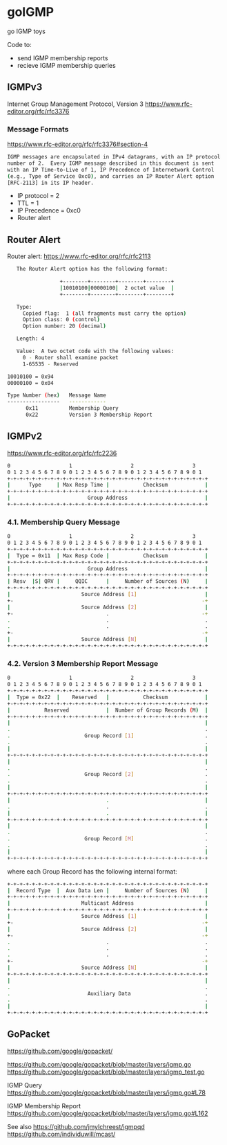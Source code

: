 # goIGMP
go IGMP toys

Code to:
- send IGMP membership reports
- recieve IGMP membership queries

## IGMPv3

Internet Group Management Protocol, Version 3
https://www.rfc-editor.org/rfc/rfc3376

### Message Formats
https://www.rfc-editor.org/rfc/rfc3376#section-4

```bash
IGMP messages are encapsulated in IPv4 datagrams, with an IP protocol
number of 2.  Every IGMP message described in this document is sent
with an IP Time-to-Live of 1, IP Precedence of Internetwork Control
(e.g., Type of Service 0xc0), and carries an IP Router Alert option
[RFC-2113] in its IP header.
```
- IP protocol = 2
- TTL = 1
- IP Precedence = 0xc0
- Router alert

## Router Alert

Router alert: https://www.rfc-editor.org/rfc/rfc2113

```bash
   The Router Alert option has the following format:

                 +--------+--------+--------+--------+
                 |10010100|00000100|  2 octet value  |
                 +--------+--------+--------+--------+

   Type:
     Copied flag:  1 (all fragments must carry the option)
     Option class: 0 (control)
     Option number: 20 (decimal)

   Length: 4

   Value:  A two octet code with the following values:
     0 - Router shall examine packet
     1-65535 - Reserved
```

```bash
10010100 = 0x94
00000100 = 0x04
```


```bash
Type Number (hex)   Message Name
-----------------   ------------
	  0x11          Membership Query
	  0x22          Version 3 Membership Report
```

## IGMPv2

https://www.rfc-editor.org/rfc/rfc2236

```bash
0                   1                   2                   3
0 1 2 3 4 5 6 7 8 9 0 1 2 3 4 5 6 7 8 9 0 1 2 3 4 5 6 7 8 9 0 1
+-+-+-+-+-+-+-+-+-+-+-+-+-+-+-+-+-+-+-+-+-+-+-+-+-+-+-+-+-+-+-+-+
|      Type     | Max Resp Time |           Checksum            |
+-+-+-+-+-+-+-+-+-+-+-+-+-+-+-+-+-+-+-+-+-+-+-+-+-+-+-+-+-+-+-+-+
|                         Group Address                         |
+-+-+-+-+-+-+-+-+-+-+-+-+-+-+-+-+-+-+-+-+-+-+-+-+-+-+-+-+-+-+-+-+
```

### 4.1. Membership Query Message

```bash
0                   1                   2                   3
0 1 2 3 4 5 6 7 8 9 0 1 2 3 4 5 6 7 8 9 0 1 2 3 4 5 6 7 8 9 0 1
+-+-+-+-+-+-+-+-+-+-+-+-+-+-+-+-+-+-+-+-+-+-+-+-+-+-+-+-+-+-+-+-+
|  Type = 0x11  | Max Resp Code |           Checksum            |
+-+-+-+-+-+-+-+-+-+-+-+-+-+-+-+-+-+-+-+-+-+-+-+-+-+-+-+-+-+-+-+-+
|                         Group Address                         |
+-+-+-+-+-+-+-+-+-+-+-+-+-+-+-+-+-+-+-+-+-+-+-+-+-+-+-+-+-+-+-+-+
| Resv  |S| QRV |     QQIC      |     Number of Sources (N)     |
+-+-+-+-+-+-+-+-+-+-+-+-+-+-+-+-+-+-+-+-+-+-+-+-+-+-+-+-+-+-+-+-+
|                       Source Address [1]                      |
+-                                                             -+
|                       Source Address [2]                      |
+-                              .                              -+
.                               .                               .
.                               .                               .
+-                                                             -+
|                       Source Address [N]                      |
+-+-+-+-+-+-+-+-+-+-+-+-+-+-+-+-+-+-+-+-+-+-+-+-+-+-+-+-+-+-+-+-+
```

### 4.2. Version 3 Membership Report Message

```bash
0                   1                   2                   3
0 1 2 3 4 5 6 7 8 9 0 1 2 3 4 5 6 7 8 9 0 1 2 3 4 5 6 7 8 9 0 1
+-+-+-+-+-+-+-+-+-+-+-+-+-+-+-+-+-+-+-+-+-+-+-+-+-+-+-+-+-+-+-+-+
|  Type = 0x22  |    Reserved   |           Checksum            |
+-+-+-+-+-+-+-+-+-+-+-+-+-+-+-+-+-+-+-+-+-+-+-+-+-+-+-+-+-+-+-+-+
|           Reserved            |  Number of Group Records (M)  |
+-+-+-+-+-+-+-+-+-+-+-+-+-+-+-+-+-+-+-+-+-+-+-+-+-+-+-+-+-+-+-+-+
|                                                               |
.                                                               .
.                        Group Record [1]                       .
.                                                               .
|                                                               |
+-+-+-+-+-+-+-+-+-+-+-+-+-+-+-+-+-+-+-+-+-+-+-+-+-+-+-+-+-+-+-+-+
|                                                               |
.                                                               .
.                        Group Record [2]                       .
.                                                               .
|                                                               |
+-+-+-+-+-+-+-+-+-+-+-+-+-+-+-+-+-+-+-+-+-+-+-+-+-+-+-+-+-+-+-+-+
|                               .                               |
.                               .                               .
|                               .                               |
+-+-+-+-+-+-+-+-+-+-+-+-+-+-+-+-+-+-+-+-+-+-+-+-+-+-+-+-+-+-+-+-+
|                                                               |
.                                                               .
.                        Group Record [M]                       .
.                                                               .
|                                                               |
+-+-+-+-+-+-+-+-+-+-+-+-+-+-+-+-+-+-+-+-+-+-+-+-+-+-+-+-+-+-+-+-+
```

where each Group Record has the following internal format:

```bash
+-+-+-+-+-+-+-+-+-+-+-+-+-+-+-+-+-+-+-+-+-+-+-+-+-+-+-+-+-+-+-+-+
|  Record Type  |  Aux Data Len |     Number of Sources (N)     |
+-+-+-+-+-+-+-+-+-+-+-+-+-+-+-+-+-+-+-+-+-+-+-+-+-+-+-+-+-+-+-+-+
|                       Multicast Address                       |
+-+-+-+-+-+-+-+-+-+-+-+-+-+-+-+-+-+-+-+-+-+-+-+-+-+-+-+-+-+-+-+-+
|                       Source Address [1]                      |
+-                                                             -+
|                       Source Address [2]                      |
+-                                                             -+
.                               .                               .
.                               .                               .
.                               .                               .
+-                                                             -+
|                       Source Address [N]                      |
+-+-+-+-+-+-+-+-+-+-+-+-+-+-+-+-+-+-+-+-+-+-+-+-+-+-+-+-+-+-+-+-+
|                                                               |
.                                                               .
.                         Auxiliary Data                        .
.                                                               .
|                                                               |
+-+-+-+-+-+-+-+-+-+-+-+-+-+-+-+-+-+-+-+-+-+-+-+-+-+-+-+-+-+-+-+-+
```

## GoPacket

https://github.com/google/gopacket/

https://github.com/google/gopacket/blob/master/layers/igmp.go
https://github.com/google/gopacket/blob/master/layers/igmp_test.go

IGMP Query
https://github.com/google/gopacket/blob/master/layers/igmp.go#L78

IGMP Membership Report
https://github.com/google/gopacket/blob/master/layers/igmp.go#L162


See also
https://github.com/jmylchreest/igmpqd
https://github.com/individuwill/mcast/